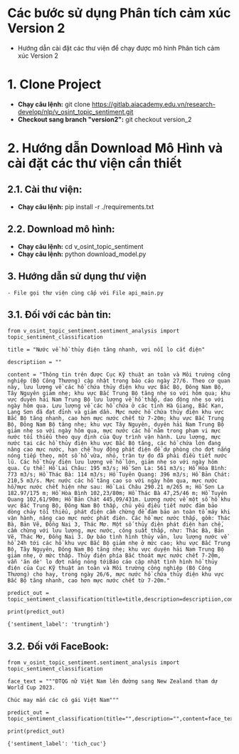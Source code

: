 # Các bước sử dụng Phân tích cảm xúc Version 2

- Hướng dẫn cài đặt các thư viện để chạy được mô hình Phân tích cảm xúc Version 2

# 1. Clone Project

- **Chạy câu lệnh:** git clone https://gitlab.aiacademy.edu.vn/research-develop/nlp/v_osint_topic_sentiment.git
- **Checkout sang branch "version2":** git checkout version_2
# 2. Hướng dẫn Download Mô Hình và cài đặt các thư viện cần thiết

## 2.1. Cài thư viện:

- **Chạy câu lệnh:** pip install -r ./requirements.txt

## 2.2. Download mô hình:

- **Chạy câu lệnh:** cd v_osint_topic_sentiment
- **Chạy câu lệnh:** python download_model.py

## 3. Hướng dẫn sử dụng thư viện

    - File gọi thư viện cùng cấp với File api_main.py

## 3.1. Đối với các bản tin:

    from v_osint_topic_sentiment.sentiment_analysis import topic_sentiment_classification

    title = "Nước về hồ thủy điện tăng nhanh, vơi nỗi lo cắt điện"

    descriptiion = ""

    content = "Thông tin trên được Cục Kỹ thuật an toàn và Môi trường công nghiệp (Bộ Công Thương) cập nhật trong báo cáo ngày 27/6. Theo cơ quan này, lưu lượng về các hồ chứa thủy điện khu vực Bắc Bộ, Đông Nam Bộ, Tây Nguyên giảm nhẹ; khu vực Bắc Trung Bộ tăng nhẹ so với hôm qua; khu vực duyên hải Nam Trung Bộ lưu lượng về hồ thấp, dao động nhẹ so với ngày hôm qua. Lưu lượng về các hồ chứa ở các tỉnh Hà Giang, Bắc Kạn, Lạng Sơn đã đạt đỉnh và giảm dần. Mực nước hồ chứa thủy điện khu vực Bắc Bộ tăng nhanh, cao hơn mực nước chết từ 7-20m; khu vực Bắc Trung Bộ, Đông Nam Bộ tăng nhẹ; khu vực Tây Nguyên, duyên hải Nam Trung Bộ giảm nhẹ so với ngày hôm qua, mực nước các hồ nằm trong phạm vi mực nước tối thiểu theo quy định của Quy trình vận hành. Lưu lượng, mực nước tại các hồ thủy điện khu vực Bắc Bộ tăng, các hồ chứa lớn đang nâng cao mực nước, hạn chế huy động phát điện để dự phòng cho đợt nắng nóng tiếp theo, một số hồ vừa, nhỏ, tràn tự do đã phải điều tiết nước lũ. Các hồ thủy điện lưu lượng về hồ lớn, giảm nhẹ so với ngày hôm qua. Cụ thể: Hồ Lai Châu: 195 m3/s; Hồ Sơn La: 561 m3/s; Hồ Hòa Bình: 773 m3/s; Hồ Thác Bà: 114 m3/s; Hồ Tuyên Quang: 396 m3/s; Hồ Bản Chát: 210,5 m3/s. Mực nước các hồ tăng cao so với ngày hôm qua, mực nước hồ/mực nước chết hiện như sau: Hồ Lai Châu 290.21 m/265 m; Hồ Sơn La 182.97/175 m; Hồ Hòa Bình 102,23/80m; Hồ Thác Bà 47,25/46 m; Hồ Tuyên Quang 102,61/90m; Hồ Bản Chát 445,09/431m. Lượng nước về một số hồ khu vực Bắc Trung Bộ, Đông Nam Bộ thấp, chủ yếu điều tiết nước đảm bảo dòng chảy tối thiểu, phát điện cầm chừng để đảm bảo an toàn tổ máy khi vận hành, nâng cao mực nước phát điện. Các hồ mực nước thấp, gồm: Thác Bà, Bản Vẽ, Đồng Nai 3, Thác Mơ. Một số thủy điện phát điện hạn chế, cầm chừng với lưu lượng, mực nước, công suất thấp, như: Thác Bà, Bản Vẽ, Thác Mơ, Đồng Nai 3. Dự báo tình hình thủy văn, lưu lượng nước về hồ 24h tới các hồ khu vực Bắc Bộ giảm nhẹ ở mức cao; khu vực Bắc Trung Bộ, Tây Nguyên, Đông Nam Bộ tăng nhẹ; khu vực duyện hải Nam Trung Bộ giảm nhẹ, ở mức thấp. Thủy điện phía Bắc thoát mực nước chết 7-20m, vẫn 'ăn dè' lo đợt nắng nóng tớiBáo cáo cập nhật tình hình hồ thủy điện của Cục Kỹ thuật an toàn và Môi trường công nghiệp (Bộ Công Thương) cho hay, trong ngày 26/6, mực nước hồ chứa thủy điện khu vực Bắc Bộ tăng nhanh, cao hơn mực nước chết từ 7-20m."

    predict_out = topic_sentiment_classification(title=title,description=descriptiion,content=content)

    print(predict_out)

    {'sentiment_label': 'trungtinh'}

## 3.2. Đối với FaceBook:

    from v_osint_topic_sentiment.sentiment_analysis import topic_sentiment_classification

    face_text = """ĐTQG nữ Việt Nam lên đường sang New Zealand tham dự World Cup 2023.

    Chúc may mắn các cô gái Việt Nam"""

    predict_out = topic_sentiment_classification(title="",description="",content=face_text)

    print(predict_out)

    {'sentiment_label': 'tich_cuc'}
